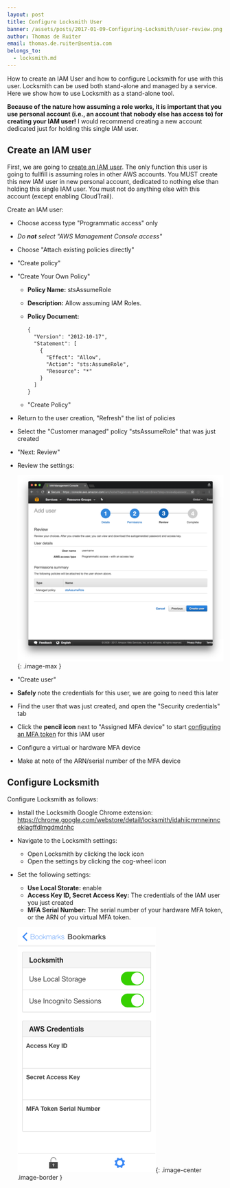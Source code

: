 ```yaml
---
layout: post
title: Configure Locksmith User
banner: /assets/posts/2017-01-09-Configuring-Locksmith/user-review.png
author: Thomas de Ruiter
email: thomas.de.ruiter@sentia.com
belongs_to:
  - locksmith.md
---
```


How to create an IAM User and how to configure Locksmith for use with this user.
Locksmith can be used both stand-alone and managed by a service.
Here we show how to use Locksmith as a stand-alone tool.

**Because of the nature how assuming a role works, it is important that you use
personal account (i.e., an account that nobody else has access to) for creating
your IAM user!** I would recommend creating a new account dedicated just for
holding this single IAM user.

## Create an IAM user

First, we are going to [create an IAM user][createIAM].
The only function this user is going to fullfill is assuming roles in other AWS
accounts. You MUST create this new IAM user in new personal account, dedicated
to nothing else than holding this single IAM user. You must not do anything else
with this account (except enabling CloudTrail).

Create an IAM user:

* Choose access type "Programmatic access" only
* _Do **not** select "AWS Management Console access"_
* Choose "Attach existing policies directly"
* "Create policy"
* "Create Your Own Policy"
  * **Policy Name:** stsAssumeRole
  * **Description:** Allow assuming IAM Roles.
  * **Policy Document:**
    
    ```
    {
      "Version": "2012-10-17",
      "Statement": [
        {
          "Effect": "Allow",
          "Action": "sts:AssumeRole",
          "Resource": "*"
        }
      ]
    }
    ```
  * "Create Policy"
* Return to the user creation, "Refresh" the list of policies
* Select the "Customer managed" policy "stsAssumeRole" that was just created
* "Next: Review"
* Review the settings:
  
  ![](/assets/posts/2017-01-09-Configuring-Locksmith/user-review.png){: .image-max }

* "Create user"
* **Safely** note the credentials for this user, we are going to need this later
* Find the user that was just created, and open the "Security credentials" tab
* Click the **pencil icon** next to "Assigned MFA device" to start [configuring
an MFA token][enableMFA] for this IAM user
* Configure a virtual or hardware MFA device
* Make at note of the ARN/serial number of the MFA device

## Configure Locksmith

Configure Locksmith as follows:

* Install the Locksmith Google Chrome extension:
  https://chrome.google.com/webstore/detail/locksmith/idahiicmmneinnceklagffdlmgdmdnhc
* Navigate to the Locksmith settings:
  * Open Locksmith by clicking the lock icon
  * Open the settings by clicking the cog-wheel icon
* Set the following settings:
  * **Use Local Storate:** enable
  * **Access Key ID, Secret Access Key:** The credentials of the IAM user you
    just created
  * **MFA Serial Number:** The serial number of your hardware MFA token, or the
    ARN of you virtual MFA token.
  
  ![](/assets/posts/2017-01-09-Configuring-Locksmith/config.png){: .image-center .image-border }

[createIam]: http://docs.aws.amazon.com/IAM/latest/UserGuide/id_users_create.html
[enableMFA]: http://docs.aws.amazon.com/IAM/latest/UserGuide/id_credentials_mfa_enable.html
